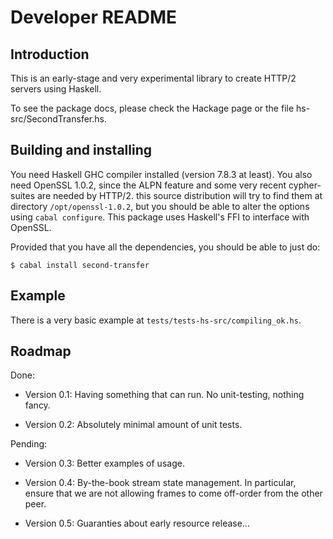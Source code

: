 	
Developer README
================

Introduction
------------

This is an early-stage and very experimental library to create HTTP/2 servers
using Haskell. 

To see the package docs, please check the Hackage page or 
the file hs-src/SecondTransfer.hs.

Building and installing
-----------------------

You need Haskell GHC compiler installed (version 7.8.3 at least). You also 
need OpenSSL 1.0.2, since the ALPN feature and some very recent cypher-suites
are needed by HTTP/2. this source distribution will try to find them at  
directory `/opt/openssl-1.0.2`, but you should be able to 
alter the options using `cabal configure`. This package uses Haskell's FFI to interface with OpenSSL.

Provided that you have all the dependencies, you should be able to just do:

    $ cabal install second-transfer

Example
-------

There is a very basic example at `tests/tests-hs-src/compiling_ok.hs`. 

Roadmap
-------

Done:

- Version 0.1: Having something that can run. No unit-testing, nothing 
               fancy. 

- Version 0.2: Absolutely minimal amount of unit tests.

Pending:

- Version 0.3: Better examples of usage. 

- Version 0.4: By-the-book stream state management. In particular, ensure 
               that we are not allowing frames to come off-order from the 
               other peer. 

- Version 0.5: Guaranties about early resource release...
